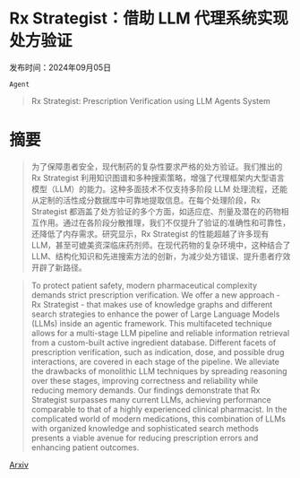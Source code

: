 # Rx Strategist：借助 LLM 代理系统实现处方验证

发布时间：2024年09月05日

`Agent`

> Rx Strategist: Prescription Verification using LLM Agents System

# 摘要

> 为了保障患者安全，现代制药的复杂性要求严格的处方验证。我们推出的 Rx Strategist 利用知识图谱和多种搜索策略，增强了代理框架内大型语言模型（LLM）的能力。这种多面技术不仅支持多阶段 LLM 处理流程，还能从定制的活性成分数据库中可靠地提取信息。在每个处理阶段，Rx Strategist 都涵盖了处方验证的多个方面，如适应症、剂量及潜在的药物相互作用。通过在各阶段分散推理，我们不仅提升了验证的准确性和可靠性，还降低了内存需求。研究显示，Rx Strategist 的性能超越了许多现有 LLM，甚至可媲美资深临床药剂师。在现代药物的复杂环境中，这种结合了 LLM、结构化知识和先进搜索方法的创新，为减少处方错误、提升患者疗效开辟了新路径。

> To protect patient safety, modern pharmaceutical complexity demands strict prescription verification. We offer a new approach - Rx Strategist - that makes use of knowledge graphs and different search strategies to enhance the power of Large Language Models (LLMs) inside an agentic framework. This multifaceted technique allows for a multi-stage LLM pipeline and reliable information retrieval from a custom-built active ingredient database. Different facets of prescription verification, such as indication, dose, and possible drug interactions, are covered in each stage of the pipeline. We alleviate the drawbacks of monolithic LLM techniques by spreading reasoning over these stages, improving correctness and reliability while reducing memory demands. Our findings demonstrate that Rx Strategist surpasses many current LLMs, achieving performance comparable to that of a highly experienced clinical pharmacist. In the complicated world of modern medications, this combination of LLMs with organized knowledge and sophisticated search methods presents a viable avenue for reducing prescription errors and enhancing patient outcomes.

[Arxiv](https://arxiv.org/abs/2409.03440)